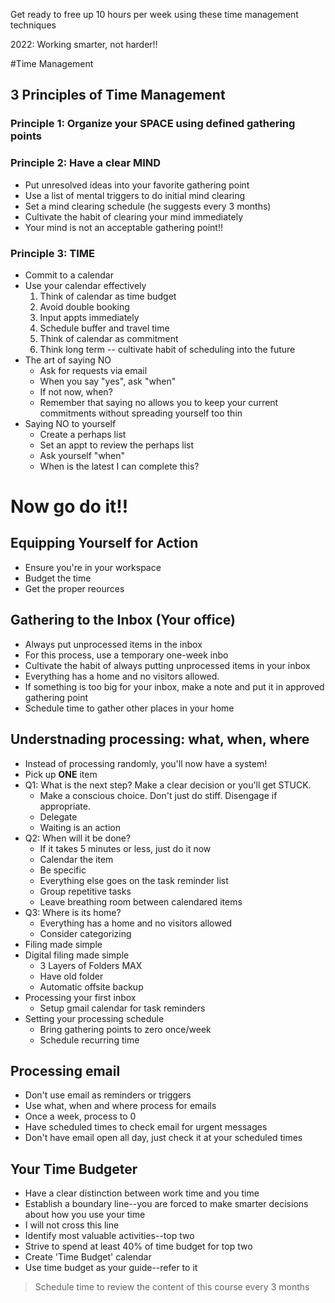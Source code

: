 Get ready to free up 10 hours per week using these time management techniques

2022: Working smarter, not harder!!

#Time Management

## 3 Principles of Time Management
### Principle 1: Organize your SPACE using defined gathering points

### Principle 2: Have a clear MIND
- Put unresolved ideas into your favorite gathering point
- Use a list of mental triggers to do initial mind clearing
- Set a mind clearing schedule (he suggests every 3 months)
- Cultivate the habit of clearing your mind immediately
- Your mind is not an acceptable gathering point!!

### Principle 3: TIME
- Commit to a calendar
- Use your calendar effectively
    1. Think of calendar as time budget
    2. Avoid double booking
    3. Input appts immediately
    4. Schedule buffer and travel time
    5. Think of calendar as commitment
    6. Think long term -- cultivate habit of scheduling into the future
- The art of saying NO
    - Ask for requests via email
    - When you say "yes", ask "when"
    - If not now, when?
    - Remember that saying no allows you to keep your current commitments without spreading yourself too thin
- Saying NO to yourself
    - Create a perhaps list
    - Set an appt to review the perhaps list
    - Ask yourself "when"
    - When is the latest I can complete this?

# Now go do it!!

## Equipping Yourself for Action
- Ensure you're in your workspace
- Budget the time
- Get the proper reources

## Gathering to the Inbox (Your office)
- Always put unprocessed items in the inbox
- For this process, use a temporary one-week inbo
- Cultivate the habit of always putting unprocessed items in your inbox
- Everything has a home and no visitors allowed.
- If something is too big for your inbox, make a note and put it in approved gathering point
- Schedule time to gather other places in your home

## Understnading processing: what, when, where
- Instead of processing randomly, you'll now have a system!
- Pick up **ONE** item
- Q1: What is the next step? Make a clear decision or you'll get STUCK. 
    - Make a conscious choice.  Don't just do stiff. Disengage if appropriate.
    - Delegate
    - Waiting is an action
- Q2: When will it be done?
    - If it takes 5 minutes or less, just do it now
    - Calendar the item
    - Be specific
    - Everything else goes on the task reminder list
    - Group repetitive tasks
    - Leave breathing room between calendared items
- Q3: Where is its home?
    - Everything has a home and no visitors allowed
    - Consider categorizing
- Filing made simple
- Digital filing made simple
    - 3 Layers of Folders MAX
    - Have old folder 
    - Automatic offsite backup
- Processing your first inbox
    - Setup gmail calendar for task reminders
- Setting your processing schedule
    - Bring gathering points to zero once/week
    - Schedule recurring time

## Processing email
- Don't use email as reminders or triggers
- Use what, when and where process for emails
- Once a week, process to 0
- Have scheduled times to check email for urgent messages
- Don't have email open all day, just check it at your scheduled times

## Your Time Budgeter
- Have a clear distinction between work time and you time
- Establish a boundary line--you are forced to make smarter decisions about how you use your time
- I will not cross this line
- Identify most valuable activities--top two
- Strive to spend at least 40% of time budget for top two
- Create 'Time Budget' calendar
- Use time budget as your guide--refer to it

> Schedule time to review the content of this course every 3 months



